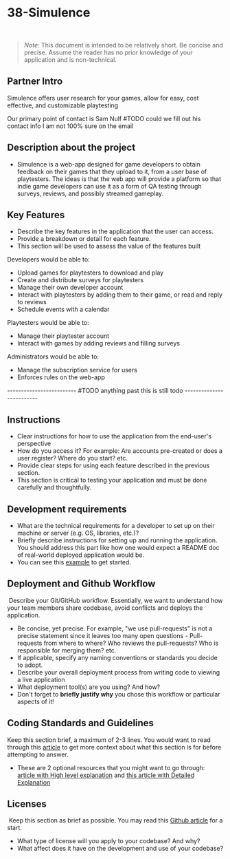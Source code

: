 # 38-Simulence
​
> _Note:_ This document is intended to be relatively short. Be concise and precise. Assume the reader has no prior knowledge of your application and is non-technical. 
​
## Partner Intro
Simulence offers user research for your games, allow for easy, cost effective, and customizable playtesting

Our primary point of contact is Sam Nulf
#TODO could we fill out his contact info I am not 100% sure on the email


## Description about the project
 * Simulence is a web-app designed for game developers to obtain feedback on their games that they upload to it, from a user base of playtesters. The ideas is that the web app will provide a platform so that indie game developers can use it as a form of QA testing through surveys, reviews, and possibly streamed gameplay.
​
## Key Features
 * Describe the key features in the application that the user can access.
 * Provide a breakdown or detail for each feature.
 * This section will be used to assess the value of the features built

Developers would be able to: 
 * Upload games for playtesters to download and play
 * Create and distribute surveys for playtesters
 * Manage their own developer account
 * Interact with playtesters by adding them to their game, or read and reply to reviews
 * Schedule events with a calendar

Playtesters would be able to:
 * Manage their playtester account
 * Interact with games by adding reviews and filling surveys

Administrators would be able to:
 * Manage the subscription service for users
 * Enforces rules on the web-app
​


------------------------- #TODO anything past this is still todo -------------------------
## Instructions
 * Clear instructions for how to use the application from the end-user's perspective
 * How do you access it? For example: Are accounts pre-created or does a user register? Where do you start? etc. 
 * Provide clear steps for using each feature described in the previous section.
 * This section is critical to testing your application and must be done carefully and thoughtfully.
 
 ## Development requirements
 * What are the technical requirements for a developer to set up on their machine or server (e.g. OS, libraries, etc.)?
 * Briefly describe instructions for setting up and running the application. You should address this part like how one would expect a README doc of real-world deployed application would be.
 * You can see this [example](https://github.com/alichtman/shallow-backup#readme) to get started.
 
 ## Deployment and Github Workflow
​
Describe your Git/GitHub workflow. Essentially, we want to understand how your team members share codebase, avoid conflicts and deploys the application.
​
 * Be concise, yet precise. For example, "we use pull-requests" is not a precise statement since it leaves too many open questions - Pull-requests from where to where? Who reviews the pull-requests? Who is responsible for merging them? etc.
 * If applicable, specify any naming conventions or standards you decide to adopt.
 * Describe your overall deployment process from writing code to viewing a live application
 * What deployment tool(s) are you using? And how?
 * Don't forget to **briefly justify why** you chose this workflow or particular aspects of it!

 ## Coding Standards and Guidelines
 Keep this section brief, a maximum of 2-3 lines. You would want to read through this [article](https://www.geeksforgeeks.org/coding-standards-and-guidelines/) to get more context about what this section is for before attempting to answer.
  * These are 2 optional resources that you might want to go through: [article with High level explanation](https://blog.codacy.com/coding-standards-what-are-they-and-why-do-you-need-them/) and [this article with Detailed Explanation](https://google.github.io/styleguide/)
​
 ## Licenses 
​
 Keep this section as brief as possible. You may read this [Github article](https://help.github.com/en/github/creating-cloning-and-archiving-repositories/licensing-a-repository) for a start.
​
 * What type of license will you apply to your codebase? And why?
 * What affect does it have on the development and use of your codebase?
